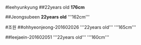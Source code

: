 #leehyunkyung
##22years old
**176cm**

##Jeongsubeen
**22years old**
'''162cm'''

#조원
##ohhyeonjeong-201602026
'''22years old'''
'''165cm'''

##leejaein-201602051
'''22years old'''
'''160cm'''

